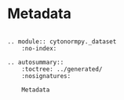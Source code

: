 # Metadata


```{eval-rst}

.. module:: cytonormpy._dataset
    :no-index:

.. autosummary::
    :toctree: ../generated/
    :nosignatures:

    Metadata
```
